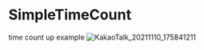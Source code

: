 # SimpleTimeCount
 time count up example
![KakaoTalk_20211110_175841211](https://user-images.githubusercontent.com/45280927/141082529-5905a960-3d06-41a5-8a39-cab12c30b30e.gif)
